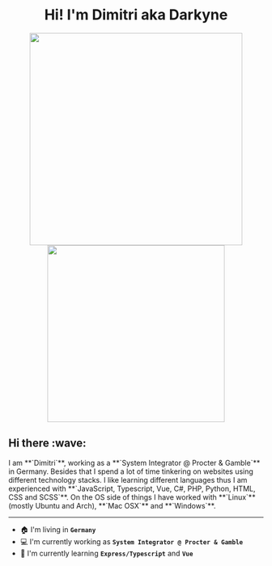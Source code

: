 <div align="center">
<h1>Hi! I'm Dimitri aka Darkyne</h1>
<img width="420" src="https://github-readme-stats.vercel.app/api?username=xdarkyne&count_private=true&theme=nord&show_icons=true&hide_border=true&include_all_commits=true&custom_title=My%20Github%20Stats"/><img width="350" src="https://github-readme-stats.vercel.app/api/top-langs/?username=xdarkyne&layout=compact&theme=nord&hide_border=true"/>
</div>

<h2>Hi there :wave:</h2>
I am **`Dimitri`**, working as a **`System Integrator @ Procter & Gamble`** in Germany. Besides that I spend a lot of time tinkering on websites using different technology stacks. I like learning different languages thus I am experienced with **`JavaScript, Typescript, Vue, C#, PHP, Python, HTML, CSS and SCSS`**. On the OS side of things I have worked with **`Linux`** (mostly Ubuntu and Arch), **`Mac OSX`** and **`Windows`**.

---
* :house: I'm living in **`Germany`**
* :computer: I'm currently working as **`System Integrator @ Procter & Gamble`**
* :notebook: I'm currently learning  **`Express/Typescript`** and **`Vue`**
